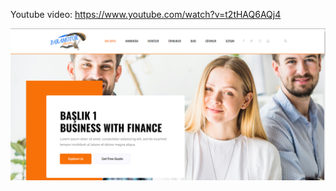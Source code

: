 Youtube video: https://www.youtube.com/watch?v=t2tHAQ6AQj4


<img src= "https://github.com/ozogulmert7/Asp.Net-Core-Paramator-db/blob/master/Screenshot_1.png">
